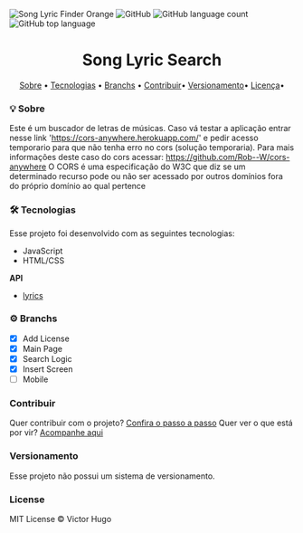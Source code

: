 ![Song Lyric Finder Orange](https://img.shields.io/badge/VictorHugoDC1999-Song--Lyric--Finder-orange)
![GitHub](https://img.shields.io/badge/license-MIT-red)
![GitHub language count](https://img.shields.io/github/languages/count/VictorHugoDC1999/song-lyric-finder)
![GitHub top language](https://img.shields.io/github/languages/top/VictorHugoDC1999/song-lyric-finder)
<h1 align="center">
  Song Lyric Search
</h1>

<p align="center">
 <a href="#-Sobre">Sobre</a> •
 <a href="#-Tecnologias">Tecnologias</a> •
 <a href="#-Branchs">Branchs</a> •
 <a href="#-Contribuir">Contribuir</a>•
 <a href="#-Versionamento">Versionamento</a>•
 <a href="#-License">Licença</a>•
</p>

### 💡 Sobre

Este é um buscador de letras de músicas.
Caso vá testar a aplicação entrar nesse link 'https://cors-anywhere.herokuapp.com/' e pedir acesso temporario para que não tenha erro no cors (solução temporaria).
Para mais informações deste caso do cors acessar:
https://github.com/Rob--W/cors-anywhere
O CORS é uma especificação do W3C que diz se um determinado recurso pode ou não ser acessado por outros domínios fora do próprio domínio ao qual pertence

### 🛠 Tecnologias

Esse projeto foi desenvolvido com as seguintes tecnologias:

- JavaScript
- HTML/CSS

**API**

- [lyrics](https://lyricsovh.docs.apiary.io/#)

### ⚙ Branchs

- [x] Add License
- [x] Main Page
- [x] Search Logic
- [x] Insert Screen
- [ ] Mobile

### Contribuir
Quer contribuir com o projeto? [Confira o passo a passo](./CONTRIBUTING.md)
Quer ver o que está por vir? [Acompanhe aqui](https://github.com/VictorHugoDC1999/song-lyric-finder/projects)

### Versionamento
Esse projeto não possui um sistema de versionamento.

### License
MIT License © Victor Hugo
